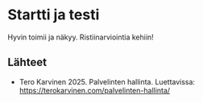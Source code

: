 # Startti ja testi

Hyvin toimii ja näkyy. Ristiinarviointia kehiin!

## Lähteet
- Tero Karvinen 2025. Palvelinten hallinta. Luettavissa: https://terokarvinen.com/palvelinten-hallinta/